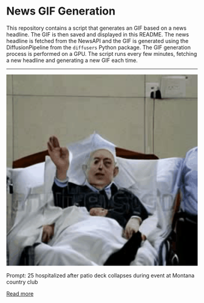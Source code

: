 # News GIF Generation
This repository contains a script that generates an GIF based on a news headline. The GIF is then saved and displayed in this README.
The news headline is fetched from the NewsAPI and the GIF is generated using the DiffusionPipeline from the `diffusers` Python package. The GIF generation process is performed on a GPU.
The script runs every few minutes, fetching a new headline and generating a new GIF each time.

---

![Generated GIF](output.gif?raw=true&v=1690223810)

Prompt: 25 hospitalized after patio deck collapses during event at Montana country club

[Read more](https://www.cbsnews.com/news/patio-deck-collapse-briarwood-country-club-billings-montana/)